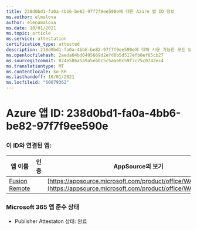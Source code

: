 ```yaml
---
title: 238d0bd1-fa0a-4bb6-be82-97f7f9ee590e에 대한 Azure 앱 ID 정보
ms.author: elmalova
author: elenamalova
ms.date: 10/01/2021
ms.topic: article
ms.service: attestation
certification_type: attested
description: 238d0bd1-fa0a-4bb6-be82-97f7f9ee590e에 대해 사용 가능한 모든 보안 및 규정 준수 정보입니다.
ms.openlocfilehash: 2aeda04bd0495669d2efd0b5d517efb0ef05cb27
ms.sourcegitcommit: 874e586a5a9a5eb0c5c5aae0c59f7c75c0742ec4
ms.translationtype: MT
ms.contentlocale: ko-KR
ms.lasthandoff: 10/01/2021
ms.locfileid: "60079362"
---
```

# <a name="azure-app-id-238d0bd1-fa0a-4bb6-be82-97f7f9ee590e"></a>Azure 앱 ID: 238d0bd1-fa0a-4bb6-be82-97f7f9ee590e


### <a name="apps-associated-with-this-id"></a>이 ID와 연결된 앱:
| **앱 이름** | **인증** | **AppSource의 보기** |
|--------------|---------------|-----------------------|
| [Fusion Remote](https://docs.microsoft.com/microsoft-365-app-certification/forward/WA200001422) |  | [https://appsource.microsoft.com/product/office/WA200001422](https://appsource.microsoft.com/product/office/WA200001422) |

### <a name="microsoft-365-app-compliance-status"></a>Microsoft 365 앱 준수 상태
- Publisher Attestaton 상태: 완료

